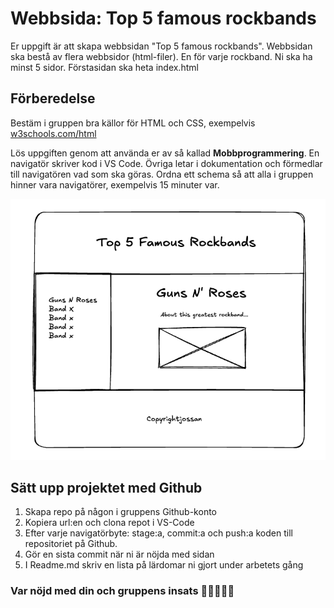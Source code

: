 # Webbsida: Top 5 famous rockbands

Er uppgift är att skapa webbsidan "Top 5 famous rockbands". Webbsidan ska bestå av flera webbsidor (html-filer). En för varje rockband. Ni ska ha minst 5 sidor. Förstasidan ska heta index.html

## Förberedelse

Bestäm i gruppen bra källor för HTML och CSS, exempelvis [w3schools.com/html](https://www.w3schools.com)

Lös uppgiften genom att använda er av så kallad **Mobbprogrammering**. En navigatör skriver kod i VS Code. Övriga letar i dokumentation och förmedlar till navigatören vad som ska göras. Ordna ett schema så att alla i gruppen hinner vara navigatörer, exempelvis 15 minuter var.

![Design](https://github.com/chasacademy-sandra-larsson/html-mobb/blob/main/top5rockbands.png)

## Sätt upp projektet med Github

1. Skapa repo på någon i gruppens Github-konto
2. Kopiera url:en och clona repot i VS-Code
3. Efter varje navigatörbyte: stage:a, commit:a och push:a koden till repositoriet på Github.
4. Gör en sista commit när ni är nöjda med sidan
5. I Readme.md skriv en lista på lärdomar ni gjort under arbetets gång

### Var nöjd med din och gruppens insats 🏅🏅🏅🏅🏅


